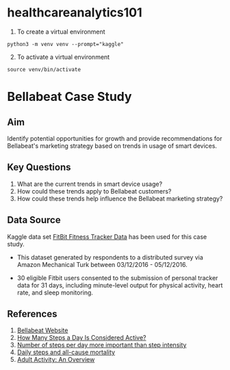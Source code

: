 # healthcareanalytics101

1. To create a virtual environment
```
python3 -m venv venv --prompt="kaggle"
```

2. To activate a virtual environment
```
source venv/bin/activate
```

# Bellabeat Case Study

## Aim
Identify potential opportunities for growth and provide recommendations for Bellabeat's marketing strategy based on trends in usage of smart devices.

## Key Questions
1. What are the current trends in smart device usage?
2. How could these trends apply to Bellabeat customers?
3. How could these trends help influence the Bellabeat marketing strategy?

## Data Source
Kaggle data set [FitBit Fitness Tracker Data](https://www.kaggle.com/datasets/arashnic/fitbit) has been used for this case study.

- This dataset generated by respondents to a distributed survey via Amazon Mechanical Turk between 03/12/2016 - 05/12/2016.

- 30 eligible Fitbit users consented to the submission of personal tracker data for 31 days, including minute-level output for physical activity, heart rate, and sleep monitoring.

## References
1. [Bellabeat Website](https://bellabeat.com/)
2. [How Many Steps a Day Is Considered Active?](https://www.medicinenet.com/how_many_steps_a_day_is_considered_active/article.htm)
3. [Number of steps per day more important than step intensity](https://www.nih.gov/news-events/nih-research-matters/number-steps-day-more-important-step-intensity)
4. [Daily steps and all-cause mortality](https://www.thelancet.com/journals/lanpub/article/PIIS2468-2667(21)00302-9/fulltext#seccestitle140)
5. [Adult Activity: An Overview](https://www.cdc.gov/physical-activity-basics/guidelines/adults.html)

